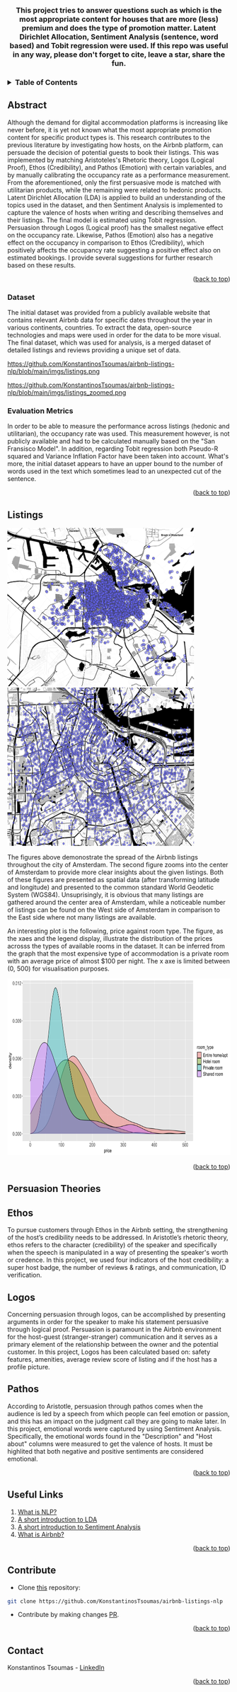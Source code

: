 <br />
<div align="left">
  <a href="https://github.com/KonstantinosTsoumas/airbnb-listings-nlp">
  </a>

  <h3 align="center">This project tries to answer questions such as which is the most appropriate content for houses that are more (less) premium and does the type of promotion matter. Latent Dirichlet Allocation, Sentiment Analysis (sentence, word based) and Tobit regression were used.
   If this repo was useful in any way, please don't forget to cite, leave a star, share the fun.<h3>

<!-- TABLE OF CONTENTS -->
<details>
  <summary>Table of Contents</summary>
  <ol>
    <li>
      <a href="#abstract">Abstract</a>
    </li>
    <li>
      <a href="#dataset">Dataset</a>
      <ul>
        <li><a href="#Dataset">Dataset</a></li>
        <li><a href="#Evaluation Metrics">Evaluation Metrics</a></li>
      </ul>
    </li>
    <li><a href="#Listings">Listings</a></li>
    <li><a href="#Persuasion Theories">Persuasion Theories</a></li>
    <ul>
        <li><a href="#Ethos">Ethos</a></li>
        <li><a href="#Logos">Logos</a></li>
        <li><a href="#Pathos">Pathos</a></li>
      </ul>
    </li>
    <li><a href="#Useful Links">Useful Links</a></li>
    <li><a href="#Contribute">Contribute</a></li>
    <li><a href="#contact">contact</a></li>
  </ol>
</details>

<!--Abstract-->
## Abstract

  Although the demand for digital accommodation platforms is increasing like never before, it is yet not known what the most appropriate promotion content for specific product types is. This research contributes to the previous literature by investigating how hosts, on the Airbnb platform, can persuade the decision of potential guests to book their listings. 
  This was implemented by matching Aristoteles's Rhetoric theory, Logos (Logical Proof), Ethos (Credibility), and Pathos (Emotion) with certain variables, and by manually calibrating the occupancy rate as a performance measurement. From the aforementioned, only the first persuasive mode is matched with utilitarian products, while the remaining were related to hedonic products. 
  Latent Dirichlet Allocation (LDA) is applied to build an understanding of the topics used in the dataset, and then Sentiment Analysis is implemented to capture the valence of hosts when writing and describing themselves and their listings. The final model is estimated using Tobit regression. Persuasion through Logos (Logical proof) has the smallest negative effect on the occupancy rate. Likewise, Pathos (Emotion) also has a negative effect on the occupancy in comparison to Ethos (Credibility), which positively affects the occupancy rate suggesting a positive effect also on estimated bookings. I provide several suggestions for further research based on these results.
  
<p align="right">(<a href="#readme-top">back to top</a>)</p>

<!--About the project-->
### Dataset

  The initial dataset was provided from a publicly available website that contains relevant Airbnb data for specific dates throughout the year in various continents, countries. To extract the data, open-source technologies and maps were used in order for the data to be more visual. The final dataset, which was used for analysis, is a merged dataset of detailed listings and reviews providing a unique set of data. 

https://github.com/KonstantinosTsoumas/airbnb-listings-nlp/blob/main/imgs/listings.png
    
https://github.com/KonstantinosTsoumas/airbnb-listings-nlp/blob/main/imgs/listings_zoomed.png
### Evaluation Metrics
  In order to be able to measure the performance across listings (hedonic and utilitarian), the occupancy rate was used. This measurement however, is not publicly available and had to be calculated manually based on the "San Fransisco Model". In addition, regarding Tobit regression both Pseudo-R squared and Variance Inflation Factor have been taken into account. 
  What's more, the initial dataset appears to have an upper bound to the number of words used in the text which sometimes lead to an unexpected cut of the sentence. 
  
<p align="right">(<a href="#readme-top">back to top</a>)</p>

<!--Listings-->
## Listings

<img src="https://github.com/KonstantinosTsoumas/airbnb-listings-nlp/blob/main/imgs/listings.png" width="422" height="358">
<img src="https://github.com/KonstantinosTsoumas/airbnb-listings-nlp/blob/main/imgs/listings_zoomed.png" width="422" height="358">

  The figures above demonostrate the spread of the Airbnb listings throughout the city of Amsterdam. The second figure zooms into the center of Amsterdam to provide more clear insights about the given listings. Both of these figures are presented as spatial data (after transforming latitude and longitude) and presented to the common standard World Geodetic System (WGS84). Unsuprisingly, it is obvious that many listings are gathered around the center area of Amsterdam, while a noticeable number of listings can be found on the West side of Amsterdam in comparison to the East side where not many listings are available. 
  
  An interesting plot is the following, price against room type. The figure, as the xaes and the legend display, illustrate the distribution of the prices acrosss the types of available rooms in the dataset. It can be inferred from the graph that the most expensive type of accommodation is a private room with an average price of almost $100 per night. The x axe is limited between (0, 500) for visualisation purposes.
  
<img src="https://github.com/KonstantinosTsoumas/airbnb-listings-nlp/blob/main/imgs/price_room_type.jpeg" width="600" height="400">

<p align="right">(<a href="#readme-top">back to top</a>)</p>

<!--Persuasion Theories-->
## Persuasion Theories

## Ethos
To pursue customers through Ethos in the Airbnb setting, the strengthening of the host’s credibility needs to be addressed.  In Aristotle’s rhetoric theory, ethos refers to the character (credibility) of the speaker and specifically when the speech is manipulated in a way of presenting the speaker's worth or credence. In this project, we used four indicators of the host credibility: a super host badge, the number of reviews & ratings, and communication, ID verification. 

## Logos
Concerning persuasion through logos, can be accomplished by presenting arguments in order for the speaker to make his statement persuasive through logical proof. Persuasion is paramount in the Airbnb environment for the host-guest (stranger-stranger) communication and it serves as a primary element of the relationship between the owner and the potential customer. In this project, Logos has been calculated based on: safety features, amenities, average review score of listing and if the host has a profile picture.

## Pathos
According to Aristotle, persuasion through pathos comes when the audience is led by a speech from which people can feel emotion or passion, and this has an impact on the judgment call they are going to make later. In this project, emotional words were captured by using Sentiment Analysis. Specifically, the emotional words found in the "Description" and "Host about" columns were measured to get the valence of hosts. It must be highlited that both negative and positive sentiments are considered emotional. 

<p align="right">(<a href="#readme-top">back to top</a>)</p>

<!--Useful Links-->
## Useful Links

1. [What is NLP?](https://www.sciencedirect.com/topics/computer-science/natural-language-processing)
2. [A short introduction to LDA](https://towardsdatascience.com/latent-dirichlet-allocation-lda-9d1cd064ffa2)
3. [A short introduction to Sentiment Analysis](https://towardsdatascience.com/sentiment-analysis-concept-analysis-and-applications-6c94d6f58c17)
4. [What is Airbnb?](https://www.airbnb.com/help/article/2503)

<p align="right">(<a href="#readme-top">back to top</a>)</p>

<!--Contribute-->
## Contribute

- Clone [this](https://github.com/KonstantinosTsoumas/airbnb-listings-nlp) repository:

```bash
git clone https://github.com/KonstantinosTsoumas/airbnb-listings-nlp
```
- Contribute by making changes [PR](https://github.com/KonstantinosTsoumas/airbnb-listings-nlp/pulls).

<p align="right">(<a href="#readme-top">back to top</a>)</p>

<!-- CONTACT -->

## Contact

Konstantinos Tsoumas - [LinkedIn](https://www.linkedin.com/in/konstantinostsoumas/)

<p align="right">(<a href="#readme-top">back to top</a>)</p>

